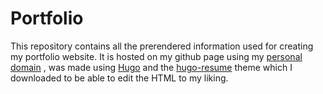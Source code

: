 # Portfolio

This repository contains all the prerendered information used for creating my portfolio website. 
It is hosted on my github page using my [personal domain](estefan.co) , was made using [Hugo](https://gohugo.io/) and the [hugo-resume](https://github.com/eddiewebb/hugo-resume) theme which I downloaded to be able to edit the HTML to my liking.
